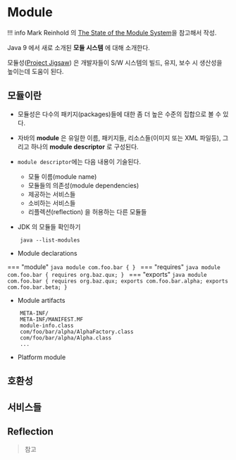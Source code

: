 # Module

!!! info
    Mark Reinhold 의 [The State of the Module System](http://openjdk.java.net/projects/jigsaw/spec/sotms/#defining-modules)을 참고해서 작성.


Java 9 에서 새로 소개된 **모듈 시스템** 에 대해 소개한다.

모듈성([Project Jigsaw](http://openjdk.java.net/projects/jigsaw/)) 은 개발자들이 S/W 시스템의 빌드, 유지, 보수 시 생산성을 높이는데 도움이 된다.


## 모듈이란

- 모듈성은 다수의 패키지(packages)들에 대한 좀 더 높은 수준의 집합으로 볼 수 있다.
- 자바의 **module** 은 유일한 이름, 패키지들, 리소스들(이미지 또는 XML 파일등), 그리고 하나의 **module descriptor** 로 구성된다.
- `module descriptor`에는 다음 내용이 기술된다.
    - 모듈 이름(module name)
    - 모듈들의 의존성(module dependencies)
    - 제공하는 서비스들    
    - 소비하는 서비스들
    - 리플렉션(reflection) 을 허용하는 다른 모듈들


- JDK 의 모듈들 확인하기

```
    java --list-modules
```

- Module declarations

=== "module"
    ```java
    module com.foo.bar { }
    ```
=== "requires"
    ```java
    module com.foo.bar {
        requires org.baz.qux;
    }
    ```
=== "exports"
    ```java
    module com.foo.bar {
        requires org.baz.qux;
        exports com.foo.bar.alpha;
        exports com.foo.bar.beta;
    }
    ```

- Module artifacts

```
    META-INF/
    META-INF/MANIFEST.MF
    module-info.class
    com/foo/bar/alpha/AlphaFactory.class
    com/foo/bar/alpha/Alpha.class
    ...
```

- Platform module



## 호환성



## 서비스들

## Reflection


> 참고
[^1]:
    The State of the Module System : http://openjdk.java.net/projects/jigsaw/spec/sotms/#defining-modules

[^2]:
    Open JDK Project Jigsaw : http://openjdk.java.net/projects/jigsaw/


